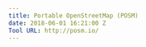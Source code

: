 ```yaml
---
title: Portable OpenStreetMap (POSM)
date: 2018-06-01 16:21:00 Z
Tool URL: http://posm.io/
---
```


